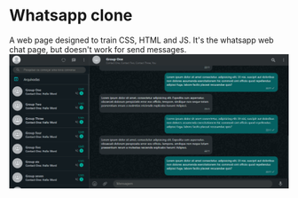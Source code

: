 # Whatsapp clone

A web page designed to train CSS, HTML and JS. It's the whatsapp web chat page, but doesn't work for send messages.
![screenshot](/screenshots/1.png "first.png")
